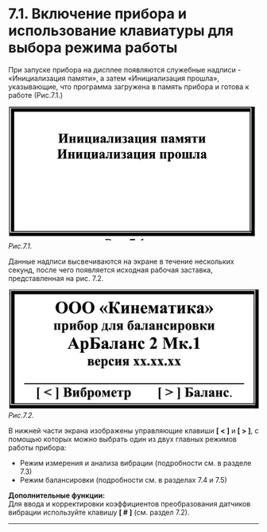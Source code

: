 # 7.1. Включение прибора и использование клавиатуры для выбора режима работы

При запуске прибора на дисплее появляются служебные надписи - «Инициализация памяти», а затем «Инициализация прошла», указывающие, что программа загружена в память прибора и готова к работе (Рис.7.1.)

![](init_memory.png)  
*Рис.7.1.*

Данные надписи высвечиваются на экране в течение нескольких секунд, после чего появляется исходная рабочая заставка, представленная на рис. 7.2.

![](init_kin.png)  
*Рис.7.2.*

В нижней части экрана изображены управляющие клавиши **[ < ]** и **[ > ]**, с помощью которых можно выбрать один из двух главных режимов работы прибора:
- Режим измерения и анализа вибрации (подробности см. в разделе 7.3)
- Режим балансировки (подробности см. в разделах 7.4 и 7.5)

**Дополнительные функции:**  
Для ввода и корректировки коэффициентов преобразования датчиков вибрации используйте клавишу **[ # ]** (см. раздел 7.2).

---

